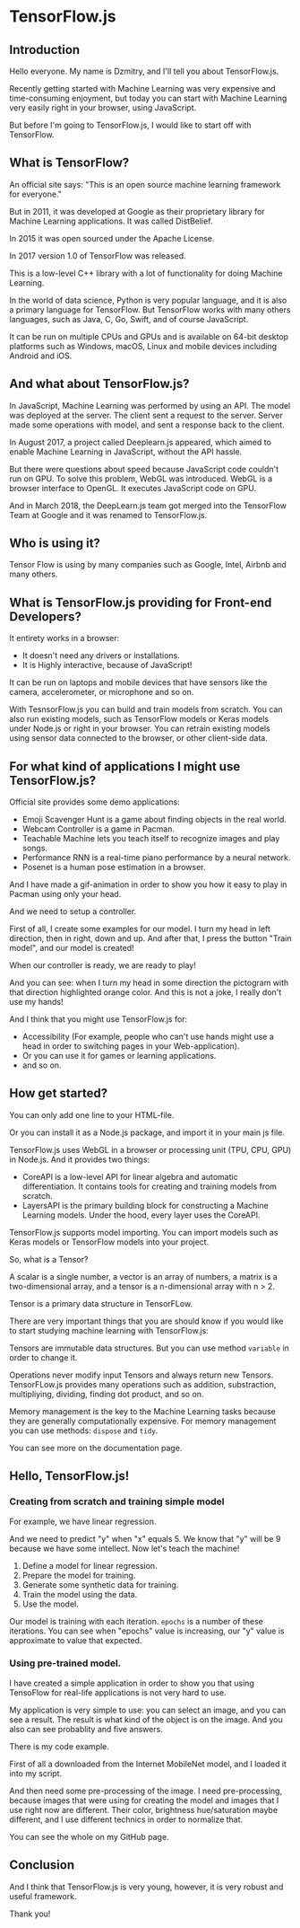# TensorFlow.js

## Introduction
 
Hello everyone. My name is Dzmitry, and I'll tell you about TensorFlow.js.

Recently getting started with Machine Learning was very expensive and time-consuming enjoyment, but today you can start with Machine Learning very easily right in your browser, using JavaScript.

But before I'm going to TensorFlow.js, I would like to start off with TensorFlow.

## What is TensorFlow?

An official site says: "This is an open source machine learning framework for everyone."

But in 2011, it was developed at Google as their proprietary library for Machine Learning applications. It was called DistBelief.

In 2015 it was open sourced under the Apache License.

In 2017 version 1.0 of TensorFlow was released.

This is a low-level C++ library with a lot of functionality for doing Machine Learning.

In the world of data science, Python is very popular language, and it is also a primary language for TensorFlow. But TensorFlow works with many others languages, such as Java, C, Go, Swift, and of course JavaScript.

It can be run on multiple CPUs and GPUs and is available on 64-bit desktop platforms such as Windows, macOS, Linux and mobile devices including Android and iOS.

## And what about TensorFlow.js?

In JavaScript, Machine Learning was performed by using an API. The model was deployed at the server. The client sent a request to the server. Server made some operations with model, and sent a response back to the client.

In August 2017, a project called Deeplearn.js appeared, which aimed to enable Machine Learning in JavaScript, without the API hassle.

But there were questions about speed because JavaScript code couldn't run on GPU. To solve this problem, WebGL was introduced. WebGL is a browser interface to OpenGL. It executes JavaScript code on GPU.

And in March 2018, the DeepLearn.js team got merged into the TensorFlow Team at Google and it was renamed to TensorFlow.js.

## Who is using it?

Tensor Flow is using by many companies such as Google, Intel, Airbnb and many others.

## What is TensorFlow.js providing for Front-end Developers?

It entirety works in a browser:
- It doesn't need any drivers or installations.
- It is Highly interactive, because of JavaScript!

It can be run on laptops and mobile devices that have sensors like the camera, accelerometer, or microphone and so on.

With TesnsorFlow.js you can build and train models from scratch. You can also run existing models, such as TensorFlow models or Keras models under Node.js or right in your browser. You can retrain existing models using sensor data connected to the browser, or other client-side data.

## For what kind of applications I might use TensorFlow.js?

Official site provides some demo applications:

- Emoji Scavenger Hunt is a game about finding objects in the real world.
- Webcam Controller is a game in Pacman.
- Teachable Machine lets you teach itself to recognize images and play songs.
- Performance RNN is a real-time piano performance by a neural network.
- Posenet is a human pose estimation in a browser.

And I have made a gif-animation in order to show you how it easy to play in Pacman using only your head.

And we need to setup a controller.

First of all, I create some examples for our model. I turn my head in left direction, then in right, down and up. And after that, I press the button "Train model", and our model is created!

When our controller is ready, we are ready to play!

And you can see: when I turn my head in some direction the pictogram with that direction highlighted orange color. And this is not a joke, I really don't use my hands!

And I think that you might use TensorFlow.js for:
- Accessibility (For example, people who can't use hands might use a head in order to switching pages in your Web-application).
- Or you can use it for games or learning applications.
- and so on.

## How get started?

You can only add one line to your HTML-file.

Or you can install it as a Node.js package, and import it in your main js file.

TensorFlow.js uses WebGL in a browser or processing unit (TPU, CPU, GPU) in Node.js. And it provides two things:
- CoreAPI is a low-level API for linear algebra and automatic differentiation. It contains tools for creating and training models from scratch.
- LayersAPI is the primary building block for constructing a Machine Learning models. Under the hood, every layer uses the CoreAPI.

TensorFlow.js supports model importing. You can import models such as Keras models or TensorFlow models into your project.

So, what is a Tensor?

A scalar is a single number, a vector is an array of numbers, a matrix is a two-dimensional array, and a tensor is a n-dimensional array with n > 2.

Tensor is a primary data structure in TensorFLow.

There are very important things that you are should know if you would like to start studying machine learning with TensorFlow.js:

Tensors are immutable data structures. But you can use method `variable` in order to change it.

Operations never modify input Tensors and always return new Tensors. TensorFLow.js provides many operations such as addition, substraction, multipliying, dividing, finding dot product, and so on.

Memory management is the key to the Machine Learning tasks because they are generally computationally expensive. For memory management you can use methods: `dispose` and `tidy`.

You can see more on the documentation page.

## Hello, TensorFlow.js!

### Creating from scratch and training simple model

For example, we have linear regression.

And we need to predict "y" when "x" equals 5. We know that "y" will be 9 because we have some intellect. Now let's teach the machine!

1. Define a model for linear regression.
2. Prepare the model for training.
3. Generate some synthetic data for training.
4. Train the model using the data.
5. Use the model.

Our model is training with each iteration. `epochs` is a number of these iterations. 
 You can see when "epochs" value is increasing, our "y" value is approximate to value that expected.

### Using pre-trained model.

I have created a simple application in order to show you that using TensoFlow for real-life applications is not very hard to use.

My application is very simple to use: you can select an image, and you can see a result. The result is what kind of the object is on the image. And you also can see probablity and five answers.

There is my code example.

First of all a downloaded from the Internet MobileNet model, and I loaded it into my script.

And then need some pre-processing of the image. I need pre-processing, because images that were using for creating the model and images that I use right now are different. Their color, brightness hue/saturation maybe different, and I use different technics in order to normalize that.

You can see the whole on my GitHub page.

## Conclusion

And I think that TensorFlow.js is very young, however, it is very robust and useful framework.

Thank you!
